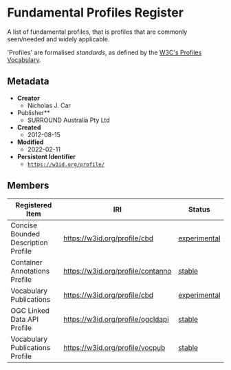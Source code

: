 # Fundamental Profiles Register

A list of fundamental profiles, that is profiles that are commonly seen/needed and widely applicable.

'Profiles' are formalised _standards_, as defined by the [W3C's Profiles Vocabulary](https://www.w3.org/TR/dx-prof/).

## Metadata

* **Creator**
  * Nicholas J. Car
* Publisher**
  * SURROUND Australia Pty Ltd
* **Created**
  * 2012-08-15
* **Modified**
  * 2022-02-11
* **Persistent Identifier**
  * [`https://w3id.org/profile/`](https://w3id.org/profile/)

## Members

**Registered Item** | **IRI** | **Status**
--- | --- | ---
Concise Bounded Description Profile | https://w3id.org/profile/cbd | [experimental](https://linked.data.gov.au/def/reg-statuses/experimental)
Container Annotations Profile | https://w3id.org/profile/contanno | [stable](https://linked.data.gov.au/def/reg-statuses/stable)
Vocabulary Publications | https://w3id.org/profile/cbd | [experimental](https://linked.data.gov.au/def/reg-statuses/experimental)
OGC Linked Data API Profile | https://w3id.org/profile/ogcldapi | [stable](https://linked.data.gov.au/def/reg-statuses/stable)
Vocabulary Publications Profile | https://w3id.org/profile/vocpub | [stable](https://linked.data.gov.au/def/reg-statuses/stable)
